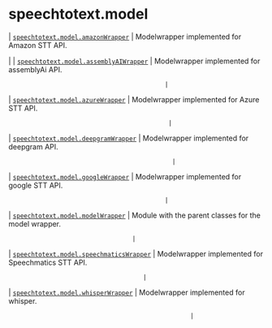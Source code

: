 # speechtotext.model

| [`speechtotext.model.amazonWrapper`](speechtotext.model.amazonWrapper.md#module-speechtotext.model.amazonWrapper)
 | Modelwrapper implemented for Amazon STT API.

 |
| [`speechtotext.model.assemblyAIWrapper`](speechtotext.model.assemblyAIWrapper.md#module-speechtotext.model.assemblyAIWrapper)
    | Modelwrapper implemented for assemblyAi API.

                                               |
| [`speechtotext.model.azureWrapper`](speechtotext.model.azureWrapper.md#module-speechtotext.model.azureWrapper)
         | Modelwrapper implemented for Azure STT API.

                                                |
| [`speechtotext.model.deepgramWrapper`](speechtotext.model.deepgramWrapper.md#module-speechtotext.model.deepgramWrapper)
      | Modelwrapper implemented for deepgram API.

                                                 |
| [`speechtotext.model.googleWrapper`](speechtotext.model.googleWrapper.md#module-speechtotext.model.googleWrapper)
        | Modelwrapper implemented for google STT API.

                                               |
| [`speechtotext.model.modelWrapper`](speechtotext.model.modelWrapper.md#module-speechtotext.model.modelWrapper)
         | Module with the parent classes for the model wrapper.

                                      |
| [`speechtotext.model.speechmaticsWrapper`](speechtotext.model.speechmaticsWrapper.md#module-speechtotext.model.speechmaticsWrapper)
  | Modelwrapper implemented for Speechmatics STT API.

                                         |
| [`speechtotext.model.whisperWrapper`](speechtotext.model.whisperWrapper.md#module-speechtotext.model.whisperWrapper)
       | Modelwrapper implemented for whisper.

                                                      |
